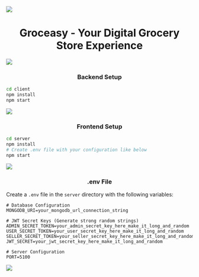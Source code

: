 <h1><img src="https://user-images.githubusercontent.com/74038190/212284100-561aa473-3905-4a80-b561-0d28506553ee.gif"> </h1>

<h1 align='center'> Groceasy - Your Digital Grocery Store Experience </h1>
<img src="https://user-images.githubusercontent.com/74038190/212284100-561aa473-3905-4a80-b561-0d28506553ee.gif">

<h3 align='center'> Backend Setup </h3>

```bash
cd client
npm install
npm start
```
<img src="https://user-images.githubusercontent.com/74038190/212284100-561aa473-3905-4a80-b561-0d28506553ee.gif">

<h3 align='center'> Frontend Setup </h3>

```bash
cd server
npm install
# Create .env file with your configuration like below
npm start
```
<img src="https://user-images.githubusercontent.com/74038190/212284100-561aa473-3905-4a80-b561-0d28506553ee.gif">

<h3 align='center'> .env File </h3>

Create a `.env` file in the `server` directory with the following variables:

```env
# Database Configuration
MONGODB_URI=your_mongodb_url_connection_string

# JWT Secret Keys (Generate strong random strings)
ADMIN_SECRET_TOKEN=your_admin_secret_key_here_make_it_long_and_random
USER_SECRET_TOKEN=your_user_secret_key_here_make_it_long_and_random
SELLER_SECRET_TOKEN=your_seller_secret_key_here_make_it_long_and_random
JWT_SECRET=your_jwt_secret_key_here_make_it_long_and_random

# Server Configuration
PORT=5100
```
<img src="https://user-images.githubusercontent.com/74038190/212284100-561aa473-3905-4a80-b561-0d28506553ee.gif">

